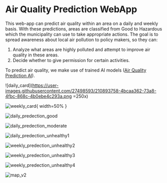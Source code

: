 # Air Quality Prediction WebApp

This web-app can predict air quality within an area on a daily and weekly basis. With these predictions, areas are classified from Good to Hazardous which the municipality can use to take appropriate actions.
The goal is to spread awareness about local air pollution to policy makers, so they can:

1. Analyze what areas are highly polluted and attempt to improve air quality in these areas.
2. Decide whether to give permission for certain activities.

To predict air quality, we make use of trained AI models ([Air Quality Prediction AI](https://github.com/rawan-a-d/Air-Quality-Prediction)).


![daily_card](https://user-images.githubusercontent.com/27498593/210893758-4bcaa362-73a8-4fbc-868c-4b0ebe4c293a.png =250x)

![weekly_card](https://user-images.githubusercontent.com/27498593/210893748-8d4a7a11-2c34-4d82-8350-bf3e3cb6204b.png){ width=50% }

![daily_predection_good](https://user-images.githubusercontent.com/27498593/210893760-60f8360d-4ac9-49d8-b060-2c4ece1a9dbc.PNG)

![daily_predection_moderate](https://user-images.githubusercontent.com/27498593/210893762-f15bae9a-d774-480e-bc13-ed4d41ce4a4a.PNG)

![daily_predection_unhealthy1](https://user-images.githubusercontent.com/27498593/210893763-df6cefad-5480-4da2-b06a-dea8a3c19c02.PNG)

![weekly_predection_unhealthy2](https://user-images.githubusercontent.com/27498593/210893751-7e72c2db-a575-4a4d-988b-cb98d234ec47.PNG)

![weekly_predection_unhealthy3](https://user-images.githubusercontent.com/27498593/210893754-d73266ad-a6f7-4bd4-a34c-d6abbf15ddcc.PNG)

![weekly_predection_unhealthy4](https://user-images.githubusercontent.com/27498593/210893756-2b734b41-6d1a-4672-b9c1-b09b3bfc4093.PNG)

![map_v2](https://user-images.githubusercontent.com/27498593/210893746-515246ce-5b9e-4718-b69d-ee5622b91ae1.PNG)
